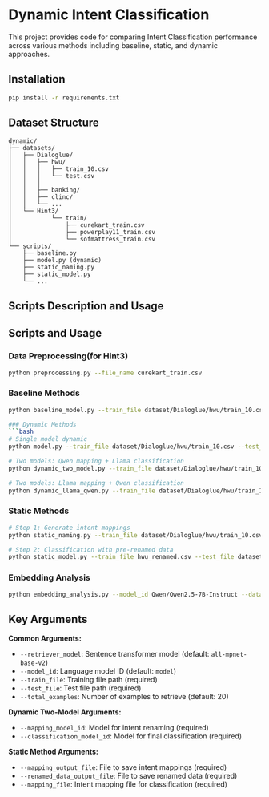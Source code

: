# Dynamic Intent Classification

This project provides code for comparing Intent Classification performance across various methods including baseline, static, and dynamic approaches.

## Installation

```bash
pip install -r requirements.txt
```

## Dataset Structure

```
dynamic/
├── datasets/
│   ├── Dialoglue/
│   │   ├── hwu/
│   │   │   ├── train_10.csv
│   │   │   └── test.csv
│   │   │  
│   │   ├── banking/
│   │   ├── clinc/
│   │   └── ...
│   └── Hint3/
│           └── train/
│               ├── curekart_train.csv
│               ├── powerplay11_train.csv
│               └── sofmattress_train.csv
└── scripts/
    ├── baseline.py
    ├── model.py (dynamic)
    ├── static_naming.py
    ├── static_model.py
    └── ...
```

## Scripts Description and Usage

## Scripts and Usage

### Data Preprocessing(for Hint3)
```bash
python preprocessing.py --file_name curekart_train.csv
```

### Baseline Methods
```bash
python baseline_model.py --train_file dataset/Dialoglue/hwu/train_10.csv --test_file dataset/Dialoglue/hwu/test.csv --model_id meta-llama/Meta-Llama-3-8B-Instruct

### Dynamic Methods
```bash
# Single model dynamic
python model.py --train_file dataset/Dialoglue/hwu/train_10.csv --test_file dataset/Dialoglue/hwu/test.csv --model_id meta-llama/Meta-Llama-3-8B-Instruct

# Two models: Qwen mapping + Llama classification
python dynamic_two_model.py --train_file dataset/Dialoglue/hwu/train_10.csv --test_file dataset/Dialoglue/hwu/test.csv --mapping_model_id Qwen/Qwen2.5-1.5B-Instruct --classification_model_id meta-llama/Meta-Llama-3-8B-Instruct

# Two models: Llama mapping + Qwen classification
python dynamic_llama_qwen.py --train_file dataset/Dialoglue/hwu/train_10.csv --test_file dataset/Dialoglue/hwu/test.csv --mapping_model_id meta-llama/Meta-Llama-3-8B-Instruct --classification_model_id Qwen/Qwen2.5-7B-Instruct
```

### Static Methods
```bash
# Step 1: Generate intent mappings
python static_naming.py --train_file dataset/Dialoglue/hwu/train_10.csv --mapping_output_file hwu_mapping.csv --renamed_data_output_file hwu_renamed.csv --model_id meta-llama/Meta-Llama-3-8B-Instruct

# Step 2: Classification with pre-renamed data
python static_model.py --train_file hwu_renamed.csv --test_file dataset/Dialoglue/hwu/test.csv --mapping_file hwu_mapping.csv --model_id meta-llama/Meta-Llama-3-8B-Instruct
```

### Embedding Analysis
```bash
python embedding_analysis.py --model_id Qwen/Qwen2.5-7B-Instruct --dataset_files results/*.csv --output_dir embedding_analysis
```

## Key Arguments

**Common Arguments:**
- `--retriever_model`: Sentence transformer model (default: `all-mpnet-base-v2`)
- `--model_id`: Language model ID (default: `model`)
- `--train_file`: Training file path (required)
- `--test_file`: Test file path (required)  
- `--total_examples`: Number of examples to retrieve (default: 20)

**Dynamic Two-Model Arguments:**
- `--mapping_model_id`: Model for intent renaming (required)
- `--classification_model_id`: Model for final classification (required)

**Static Method Arguments:**
- `--mapping_output_file`: File to save intent mappings (required)
- `--renamed_data_output_file`: File to save renamed data (required)
- `--mapping_file`: Intent mapping file for classification (required)




